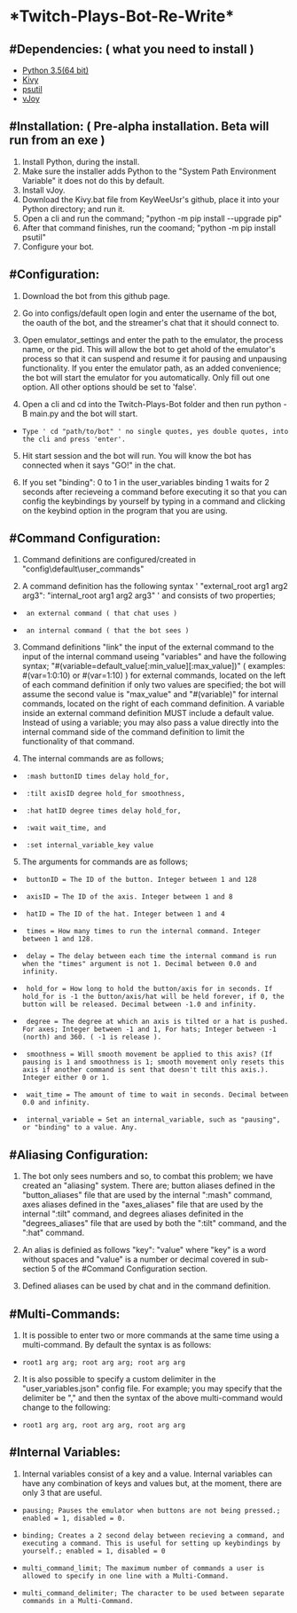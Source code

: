  \***Twitch-Plays-Bot-Re-Write**\*
 ======
 
   #Dependencies: ( **what you need to install** )
   ------
  - [Python 3.5(64 bit)](https://www.python.org/ftp/python/3.5.0/python-3.5.0-amd64.exe)
  - [Kivy](https://github.com/KeyWeeUsr/KivyInstaller)
  - [psutil](https://pypi.org/project/psutil/)
  - [vJoy](http://vjoystick.sourceforge.net/site/index.php/download-a-install/download)
 
 #Installation: ( **Pre-alpha installation. Beta will run from an exe** )
 ------
  1. Install Python, during the install. 
  2. Make sure the installer adds Python to the "System Path Environment Variable" it does not do this by default.
  3. Install vJoy.
  4. Download the Kivy.bat file from KeyWeeUsr's github, place it into your Python directory; and run it.
  5. Open a cli and run the command; "python -m pip install --upgrade pip"
  6. After that command finishes, run the coomand; "python -m pip install psutil"
  7. Configure your bot.

#Configuration:
------
1. Download the bot from this github page.

2. Go into configs/default open login and enter the username of the bot, the oauth of the bot, and the streamer's chat that it should connect to.

3. Open emulator_settings and enter the path to the emulator, the process name, or the pid. This will allow the bot to get ahold of the emulator's process so that it can suspend and resume it for pausing and unpausing functionality. If you enter the emulator path, as an added convenience; the bot will start the emulator for you automatically. Only fill out one option. All other options should be set to 'false'.

4. Open a cli and cd into the Twitch-Plays-Bot folder and then run python -B main.py and the bot will start. 
*     Type ' cd "path/to/bot" ' no single quotes, yes double quotes, into the cli and press 'enter'.

5. Hit start session and the bot will run. You will know the bot has connected when it says "GO!" in the chat.

6. If you set "binding": 0 to 1 in the user_variables binding 1 waits for 2 seconds after recieveing a command before executing it so that you can config the keybindings by yourself by typing in a command and clicking on the keybind option in the program that you are using.

#Command Configuration:
------
 1. Command definitions are configured/created in "config\default\user_commands"

 2. A command definition has the following syntax ' "external_root arg1 arg2 arg3": "internal_root arg1 arg2 arg3" ' and consists of two properties; 
 *      an external command ( that chat uses )
 *      an internal command ( that the bot sees )
       
 3. Command definitions "link" the input of the external command to the input of the internal command useing "variables" and have the following syntax; "#(variable=default_value[:min_value][:max_value])" ( examples: #(var=1:0:10) or #(var=1:10) ) for external commands, located on the left of each command definition if only two values are specified; the bot will assume the second value is "max_value" and "#(variable)" for internal commands, located on the right of each command definition. A variable inside an external command definition MUST include a default value. Instead of using a variable; you may also pass a value directly into the internal command side of the command definition to limit the functionality of that command.
       
 4. The internal commands are as follows;
 *      :mash buttonID times delay hold_for,
 *      :tilt axisID degree hold_for smoothness,
 *      :hat hatID degree times delay hold_for,
 *      :wait wait_time, and 
 *      :set internal_variable_key value
       
 5. The arguments for commands are as follows;
 *      buttonID = The ID of the button. Integer between 1 and 128
 *      axisID = The ID of the axis. Integer between 1 and 8
 *      hatID = The ID of the hat. Integer between 1 and 4
 *      times = How many times to run the internal command. Integer between 1 and 128.
 *      delay = The delay between each time the internal command is run when the "times" argument is not 1. Decimal between 0.0 and infinity.
 *      hold_for = How long to hold the button/axis for in seconds. If hold_for is -1 the button/axis/hat will be held forever, if 0, the button will be released. Decimal between -1.0 and infinity.
 *      degree = The degree at which an axis is tilted or a hat is pushed. For axes; Integer between -1 and 1, For hats; Integer between -1 (north) and 360. ( -1 is release ).
 *      smoothness = Will smooth movement be applied to this axis? (If pausing is 1 and smoothness is 1; smooth movement only resets this axis if another command is sent that doesn't tilt this axis.). Integer either 0 or 1.
 *      wait_time = The amount of time to wait in seconds. Decimal between 0.0 and infinity.
 *      internal_variable = Set an internal_variable, such as "pausing", or "binding" to a value. Any.


#Aliasing Configuration:
------
  1. The bot only sees numbers and so, to combat this problem; we have created an "aliasing" system. There are; button aliases defined in the "button_aliases" file that are used by the internal ":mash" command, axes aliases defined in the "axes_aliases" file that are used by the internal ":tilt" command, and degrees aliases definited in the "degrees_aliases" file that are used by both the ":tilt" command, and the ":hat" command.
       
 2. An alias is definied as follows "key": "value" where "key" is a word without spaces and "value" is a number or decimal covered in sub-section 5 of the #Command Configuration section.
       
 3. Defined aliases can be used by chat and in the command definition.
 
#Multi-Commands:
------
 1. It is possible to enter two or more commands at the same time using a multi-command. By default the syntax is as follows:
 *     root1 arg arg; root arg arg; root arg arg
 
 2. It is also possible to specify a custom delimiter in the "user_variables.json" config file. For example; you may specify that the delimiter be "," and then the syntax of the above multi-command would change to the following:
 *     root1 arg arg, root arg arg, root arg arg

#Internal Variables:
------
 1. Internal variables consist of a key and a value. Internal variables can have any combination of keys and values but, at the moment, there are only 3 that are useful.
 *     pausing; Pauses the emulator when buttons are not being pressed.; enabled = 1, disabled = 0.
 *     binding; Creates a 2 second delay between recieving a command, and executing a command. This is useful for setting up keybindings by yourself.; enabled = 1, disabled = 0
 *     multi_command_limit; The maximum number of commands a user is allowed to specify in one line with a Multi-Command.
 *     multi_command_delimiter; The character to be used between separate commands in a Multi-Command.
